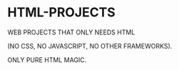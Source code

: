 # HTML-PROJECTS

WEB PROJECTS THAT ONLY NEEDS HTML 

(NO CSS, NO JAVASCRIPT, NO OTHER FRAMEWORKS). 

ONLY PURE HTML MAGIC. 
